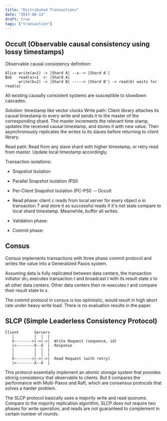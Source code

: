 ```yaml
---
title: "Distributed Transactions"
date: "2017-08-13"
draft: true
tags: ["transaction"]
---
```




## __Occult__ (Observable causal consistency using lossy timestamps)

Observable causal consistency definition:
```
Alice write(a=1) -> |Shard A| --x--> |Shard A'|
Bob   read(a)=1  <- |Shard A|
      write(b=2) -> |Shard B| -----> |Shard B'| -> read(b) waits for read(a)
```
All existing causally consistent systems are susceptible to slowdown cascades.

_Solution_: timestamp like vector clocks
Write path: Client library attaches its causal timestamp to every write and sends it to the master of the corresponding shard. The master increments the relevant time stamp, updates the received causal timestamp, and stores it with new value. Then asynchronously replicates the writes to its slaves before returning to client library.

Read path: Read from any slave shard with higher timestamp, or retry read from master. Update local timestamp accordingly.

Transaction isolations:

 - Snapshot Isolation
 - Parallel Snapshot Isolation (PSI)
 - Per-Client Snapshot Isolation (PC-PSI) -- Occult

 - Read phase: client $c$ reads from local server for every object $o$ in transaction $T$ and store it as successful reads if it's not stale compare to local shard timestamp. Meanwhile, buffer all writes.
 - Validation phase:
 - Commit phase:


## __Consus__

Consus implements transactions with three phase commit protocol and writes the value into a Generalized Paxos system.

Assuming data is fully replicated between data centers, the transaction initiator $dc_1$ executes transaction $t$ and broadcast $t$ with its result state $s$ to all other data centers. Other data centers then re-executes $t$ and compare their result state to $s$.

The commit protocol in consus is too optimistic, would result in high abort rate under heavy write load. There is no evaluation results in the paper.


## __SLCP__ (Simple Leaderless Consistency Protocol)

```
Client       Servers
   |         |  |  |
   X-------->|->|->|  Write Request (sequence, id)
   |<--------X--X  |  Response
   |         |  |  |
   |         |  |  |
   X-------->|->|->|  Read Request (with retry)
   |<--------X--X  |
```

This protocol essentially implement an _atomic storage_ system that provides strong consistency that observable to clients. But it compares the performance with Multi-Paxos and Raft, which are consensus protocols that solves a harder problem.

The SLCP protocol basically uses a majority write and read quorums. Compare to the majority replication algorithm, SLCP does not require two phases for write operation, and reads are not guaranteed to complement in certain number of rounds.